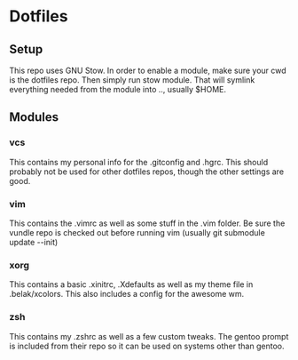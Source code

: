 # Dotfiles

## Setup

This repo uses GNU Stow. In order to enable a module, make sure your cwd is the dotfiles repo. Then simply run stow module. That will symlink everything needed from the module into .., usually $HOME.

## Modules

### vcs

This contains my personal info for the .gitconfig and .hgrc. This should probably not be used for other dotfiles repos, though the other settings are good.

### vim

This contains the .vimrc as well as some stuff in the .vim folder. Be sure the vundle repo is checked out before running vim (usually git submodule update --init)

### xorg

This contains a basic .xinitrc, .Xdefaults as well as my theme file in .belak/xcolors. This also includes a config for the awesome wm.

### zsh

This contains my .zshrc as well as a few custom tweaks. The gentoo prompt is included from their repo so it can be used on systems other than gentoo.
